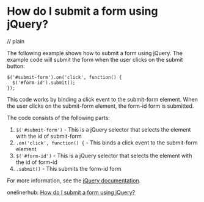 # How do I submit a form using jQuery?
// plain

The following example shows how to submit a form using jQuery. The example code will submit the form when the user clicks on the submit button:

```
$('#submit-form').on('click', function() {
  $('#form-id').submit();
});
```

This code works by binding a click event to the submit-form element. When the user clicks on the submit-form element, the form-id form is submitted.

The code consists of the following parts:

1. `$('#submit-form')` - This is a jQuery selector that selects the element with the id of submit-form
2. `.on('click', function() {` - This binds a click event to the submit-form element
3. `$('#form-id')` - This is a jQuery selector that selects the element with the id of form-id
4. `.submit()` - This submits the form-id form

For more information, see the [jQuery documentation](https://api.jquery.com/submit/).

onelinerhub: [How do I submit a form using jQuery?](https://onelinerhub.com/jquery/how-do-i-submit-a-form-using-jquery)